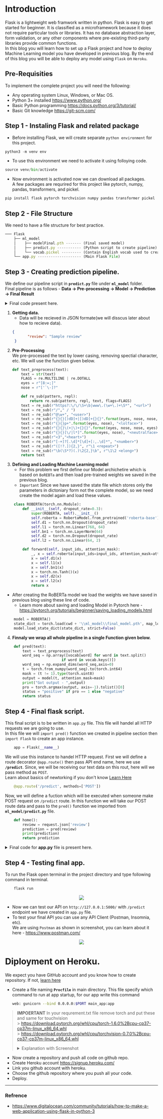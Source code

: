 # Introduction
Flask is a lightweight web framwork written in python. Flask is easy to get started for beginner. It is classified as a microframework because it does not require particular tools or libraries. It has no database abstraction layer, form validation, or any other components where pre-existing third-party libraries provide common functions.  
In this blog you will learn how to set up a Flask project and how to deploy Machine Learning model you have developed in previous blog. By the end of this blog you will be able to deploy any model using `Flask` on `Heroku`.

## Pre-Requisities
To implement the complete project you will need the following:
* Any operating system Linux, Windows, or Mac OS.
* Python 3+ installed https://www.python.org/
* Basic Python programming https://docs.python.org/3/tutorial/
* Basic Git knowledge https://git-scm.com/


## Step 1 - Instaling Flask and related package  
* Before installing Flask, we will create separate `python environment` for this project.
```python
python3 -m venv env
```
* To use this environment we need to activate it using folloying code.
```python
source venv/bin/activate
```
* Now environment is activated now we can download all packages.  
A few packages are requrired for this project like pytorch, numpy, pandas, transformers, and pickel.
```python
pip install flask pytorch torchvision numpy pandas transformer pickel
```

## Step 2 - File Structure  
We need to have a file structure for best practice.
```js
─── Flask
    ├── ml_model
    │    ├── modelFinal.pth ------- (Final saved model)
    │    ├── predict.py ----------- (Python script to create pipeline)
    │    └── vocab.pickel --------- (Contain English vocab used to create word sequence)
    └── app.py -------------------- (Main Flask File)
```

## Step 3 - Creating prediction pipeline.
We define our pipeline script in **`predict.py`** file under **`ml_model`** folder.  
Final pipeline is as follows - 
    **Data -> Pre-processing -> Model -> Prediction -> Final Result**  



<details> 
    <summary>Final code present here.</summary>
    <h3 style="display:inline-block"><summary>All Code to be written in <u><i>ml_model/predict.py</i></u> fie. </summary></h3>
    
```python
    import re
    import numpy as np
    import pandas as pd
    import torch
    import torch.nn as nn
    from torch.nn.utils.rnn import pack_padded_sequence, pad_packed_sequence
    import torch.nn.functional as F
    from transformers import RobertaTokenizer, RobertaModel, AdamW, get_linear_schedule_with_warmup


    import os
    cwd = os.getcwd()

    import pickle
    b =  pickle.load(open(cwd + '\\ml_model\\vocab.pickle','rb'))

    vocab = b['vocab']

    def text_preprocess(text):
        text = str(text)
        FLAGS = re.MULTILINE | re.DOTALL
        eyes = r"[8:=;]"
        nose = r"['`\-]?"

        def re_sub(pattern, repl):
            return re.sub(pattern, repl, text, flags=FLAGS)
        text = re_sub(r"https?:\/\/\S+\b|www\.(\w+\.)+\S*", "<url>")
        text = re_sub(r"/"," / ")
        text = re_sub(r"@\w+", "<user>")
        text = re_sub(r"{}{}[)dD]+|[)dD]+{}{}".format(eyes, nose, nose, eyes), "<smile>")
        text = re_sub(r"{}{}p+".format(eyes, nose), "<lolface>")
        text = re_sub(r"{}{}\(+|\)+{}{}".format(eyes, nose, nose, eyes), "<sadface>")
        text = re_sub(r"{}{}[\/|l*]".format(eyes, nose), "<neutralface>")
        text = re_sub(r"<3","<heart>")
        text = re_sub(r"[-+]?[.\d]*[\d]+[:,.\d]*", "<number>")
        text = re_sub(r"([!?.]){2,}", r"\1 <repeat>")
        text = re_sub(r"\b(\S*?)(.)\2{2,}\b", r"\1\2 <elong>")
        return text

    class ROBERTA(torch.nn.Module):
        def __init__(self, dropout_rate=0.3):
            super(ROBERTA, self).__init__()
            self.roberta = RobertaModel.from_pretrained('roberta-base')
            self.d1 = torch.nn.Dropout(dropout_rate)
            self.l1 = torch.nn.Linear(768, 64)
            self.bn1 = torch.nn.LayerNorm(64)
            self.d2 = torch.nn.Dropout(dropout_rate)
            self.l2 = torch.nn.Linear(64, 2)

        def forward(self, input_ids, attention_mask):
            _, x = self.roberta(input_ids=input_ids, attention_mask=attention_mask)
            x = self.d1(x)
            x = self.l1(x)
            x = self.bn1(x)
            x = torch.nn.Tanh()(x)
            x = self.d2(x)
            x = self.l2(x)
            return x


    model = ROBERTA()

    state_dict = torch.load(cwd + '\\ml_model\\final_model.pth', map_location=torch.device('cpu'))
    model.load_state_dict(state_dict, strict=False)


    def pred(text):
        print("Text Received =>", text)
        text = text_preprocess(text)
        word_seq = np.array([vocab[word] for word in text.split() 
                          if word in vocab.keys()])
        word_seq = np.expand_dims(word_seq,axis=0)
        t = torch.from_numpy(word_seq).to(torch.int64)
        mask = (t != 1).type(torch.uint8)

        output = model(t, attention_mask=mask)
        print("Got output - ",output)
        pro = torch.argmax(output, axis=-1).tolist()[0]
        status = "positive" if pro == 1 else "negative"
        return status  
```
    
</details>


1. **Getting data.**
    * Data will be recieved in JSON formate(we will disscus later about how to recieve data).
    ```json 
    {
           "review": "Sample review"
     }
    ```
2. **Pre-Processing**  
    We pre-processed the text by lower casing, removing spectial character, etc. We will use the function given below.
    ```python
    def text_preprocess(text):
        text = str(text)
        FLAGS = re.MULTILINE | re.DOTALL
        eyes = r"[8:=;]"
        nose = r"['`\-]?"

        def re_sub(pattern, repl):
            return re.sub(pattern, repl, text, flags=FLAGS)
        text = re_sub(r"https?:\/\/\S+\b|www\.(\w+\.)+\S*", "<url>")
        text = re_sub(r"/"," / ")
        text = re_sub(r"@\w+", "<user>")
        text = re_sub(r"{}{}[)dD]+|[)dD]+{}{}".format(eyes, nose, nose, eyes), "<smile>")
        text = re_sub(r"{}{}p+".format(eyes, nose), "<lolface>")
        text = re_sub(r"{}{}\(+|\)+{}{}".format(eyes, nose, nose, eyes), "<sadface>")
        text = re_sub(r"{}{}[\/|l*]".format(eyes, nose), "<neutralface>")
        text = re_sub(r"<3","<heart>")
        text = re_sub(r"[-+]?[.\d]*[\d]+[:,.\d]*", "<number>")
        text = re_sub(r"([!?.]){2,}", r"\1 <repeat>")
        text = re_sub(r"\b(\S*?)(.)\2{2,}\b", r"\1\2 <elong>")
        return text
    ```
3. **Defining and Loading Machine Learning model**
    * For this problem we first define our Model archichetire which is based on `BoREBTa` and then load pre-trained weights we saved in the previous blog.
    * `Important` Since we have saved the state file which stores only the parameters in dictoniary form not the complete model, so we need create the model again and load these values. 
```python 
    class ROBERTA(torch.nn.Module):
        def __init__(self, dropout_rate=0.3):
            super(ROBERTA, self).__init__()
            self.roberta = RobertaModel.from_pretrained('roberta-base')
            self.d1 = torch.nn.Dropout(dropout_rate)
            self.l1 = torch.nn.Linear(768, 64)
            self.bn1 = torch.nn.LayerNorm(64)
            self.d2 = torch.nn.Dropout(dropout_rate)
            self.l2 = torch.nn.Linear(64, 2)

        def forward(self, input_ids, attention_mask):
            _, x = self.roberta(input_ids=input_ids, attention_mask=attention_mask)
            x = self.d1(x)
            x = self.l1(x)
            x = self.bn1(x)
            x = torch.nn.Tanh()(x)
            x = self.d2(x)
            x = self.l2(x)
            return x
```
   * After creating the RoBERTa model we load the weights we have saved in previous blog using these line of code.
        * Learn more about saving and loading Model in Pytorch here - https://pytorch.org/tutorials/beginner/saving_loading_models.html
```python
    model = ROBERTA()
    state_dict = torch.load(cwd + '\\ml_model\\final_model.pth', map_location=torch.device('cpu'))
    model.load_state_dict(state_dict, strict=False)
```
    
4. **Finnaly we wrap all whole pipeline in a single Function given below.**  
    
```python
    def pred(text):
        text = text_preprocess(text)
        word_seq = np.array([vocab[word] for word in text.split() 
                          if word in vocab.keys()])
        word_seq = np.expand_dims(word_seq,axis=0)
        t = torch.from_numpy(word_seq).to(torch.int64)
        mask = (t != 1).type(torch.uint8)
        output = model(t, attention_mask=mask)
        print("Got output - ",output)
        pro = torch.argmax(output, axis=-1).tolist()[0]
        status = "positive" if pro == 1 else "negative"
        return status
```
    
## Step 4 - Final flask script.
This final script is to be written in `app.py` file. This file will handel all HTTP requests we are going to use.    
In this file we will `import pred()` function we created in pipeline section then `import Flask` to create an app instance.
```python
    app = Flask(__name__)
```
We will use this instance to handel HTTP request. First we will define a route decorator `@app.route()` then pass API end name, here we use **`/predict`**.
Since, we will be receiving our text data on this rout, here will we pass method as `POST`.  
Learn about basics of newtorking if you don't know [Learn Here](https://www.toolsqa.com/rest-assured/rest-routes/)
```python
    @app.route('/predict', methods=['POST'])
```
Now, we will define a fuction which will be executed when someone make POST request on `/predict` route. In this function we will take our POST route data and pass to the `pred()` function we imported from **`ml_model/predict.py`** file.
```python
    def home():
        review = request.json['review']
        prediction = pred(review)
        print(prediction)
        return prediction
```
<details> 
    <summary>Final code for <b>app.py</b> file is present here.</summary>
    <h3 style="display:inline-block"><summary>All this code to be written in <u><i>app.py</i></u> fie. </summary></h3>
    
```python
    from ml_model.predict import pred

    import os
    from flask import Flask, render_template, request, make_response, jsonify, send_file

    app = Flask(__name__)

    # Set up the main route
    @app.route('/predict', methods=['POST'])
    def home():
        print("Action Initiated")
        review = request.json['review']
        prediction = pred(review)
        print(prediction)
        return prediction

    if __name__ == '__main__':
        app.run()

```
    
</details>

## Step 4 - Testing final app.
To run the Flask open terminal in the project directory and type following command in terminal.
```bash
    flask run
```
<p align="center">
  <img src="https://github.com/ahmadkhan242/Transfer-Learning-Model-hosted-on-Heroku-using-React-Flask/blob/main/Images/heroku/flask_run.png">
</p>

* Now we can test our API on `http://127.0.0.1:5000/` with `/predict` endpoint we have created in `app.py` file.
* To test your final API you can use any API Client (Postman, Insomnia, etc).  
We are using `Postman` as shown in screenshot, you can learn about it here - https://www.postman.com/
<p align="center">
  <img src="https://github.com/ahmadkhan242/Transfer-Learning-Model-hosted-on-Heroku-using-React-Flask/blob/main/Images/heroku/postman.png">
</p> 

# Diployment on Heroku.
We expect you have GitHub account and you know how to create repository. If not, [learn here](https://guides.github.com/activities/hello-world/)
* Create a file naming **`Procfile`** in main directory. 
    This file specify which command to run at app startup, for our app write this command
    ```bash
    web: gunicorn --bind 0.0.0.0:$PORT main_app:app
    ```
> **IMPOERTANT** In your requrement.txt file remove torch and put these and same for touchvision   
    > https://download.pytorch.org/whl/cpu/torch-1.6.0%2Bcpu-cp37-cp37m-linux_x86_64.whl  
    > https://download.pytorch.org/whl/cpu/torchvision-0.7.0%2Bcpu-cp37-cp37m-linux_x86_64.whl
    <details> 
    <summary>Explanation with Screenshot</summary>
    `requirements.txt` file is used by the heroku server to download all packages. If we specify `torch == 1.6.0`, then it will download whole pytorch library. 
    Since we are using free version of heroku, we have only `CPU` support not `GPU`. Pytorch library comes with all files required for GPU support, so we need to download only 
    `CPU` specific files. As Heroku only provide `500 Mb` storage in free version and complete Pytorch library is more than 600 Mb, that why we need only CPU version which far     less space.
    </details>
* Now create a repository and push all code on github repo.
* Create Heroku account https://signup.heroku.com/
* Link you github account with heroku.
* Choose the github repository where you push all your code.
* Deploy. 
    
    
***
### Refrence
* https://www.digitalocean.com/community/tutorials/how-to-make-a-web-application-using-flask-in-python-3

